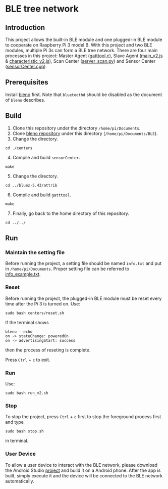 # BLE tree network

## Introduction
This project allows the built-in BLE module and one plugged-in BLE module to cooperate on Raspberry Pi 3 model B. With this project and two BLE modules, multiple Pi 3s can form a BLE tree network.
There are four main processes in this project: Master Agent ([gatttool.c](./bluez-5.43/attrib/gatttool.c)), Slave Agent ([main_v2.js](./echo/main_v2.js) & [characteristic_v2.js](./echo/characteristic_v2.js)), Scan Center ([server_scan.py](./centers/server_scan.py)) and Sensor Center ([sensorCenter.cpp](./centers/sensorCenter.cpp)).


## Prerequisites
Install [bleno](https://github.com/sandeepmistry/bleno) first. Note that `bluetoothd` should be disabled as the document of `bleno` describes.

## Build
1. Clone this repository under the directory `/home/pi/Documents`.
2. Clone [bleno repository](https://github.com/sandeepmistry/bleno) under this directory (`/home/pi/Documents/BLE`).
3. Change the directory.
 ```
 cd ./centers
 ```
4. Compile and build `sensorCenter`.
```
make
```

5. Change the directory.
```
cd ../bluez-5.43/attrib
```

6. Compile and build `gatttool`.
```
make
```

7. Finally, go back to the home directory of this repository.
```
cd ../../
```

## Run

### Maintain the setting file

Before running the project, a setting file should be named `info.txt` and put in `/home/pi/Documents`. Proper setting file can be referred to [info_example.txt](./info_example.txt).

### Reset

Before running the project, the plugged-in BLE module must be reset every time after the Pi 3 is turned on.
Use:
```
sudo bash centers/reset.sh
```

If the terminal shows
```
bleno - echo
on -> stateChange: poweredOn
on -> advertisingStart: success
```

then the process of reseting is complete.

Press `Ctrl` + `c` to exit.

### Run

Use:
```
sudo bash run_v2.sh
```

### Stop

To stop the project, press `Ctrl` + `c` first to stop the foreground process first and type
```
sudo bash stop.sh
```
in terminal.

### User Device

To allow a user device to interact with the BLE network, please download the Android Studio [project](https://drive.google.com/file/d/0B5pAHUprrBbMMnd4VkJ3RDR5SDg/view?usp=sharing) and build it on a Android phone.
After the app is built, simply execute it and the device will be connected to the BLE network automatically.